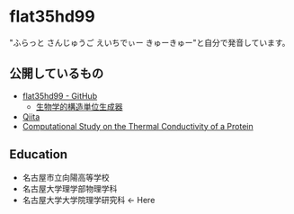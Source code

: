 # flat35hd99

"ふらっと さんじゅうご えいちでぃー きゅーきゅー"と自分で発音しています。

## 公開しているもの

- [flat35hd99 - GitHub](https://github.com/flat35hd99)
  - [生物学的構造単位生成器](https://github.com/jphacks/d_2110)
- [Qiita](https://qiita.com/flat35hd99)
- [Computational Study on the Thermal Conductivity of a Protein](https://doi.org/10.1021/acs.jpcb.2c00958)

## Education

- 名古屋市立向陽高等学校
- 名古屋大学理学部物理学科
- 名古屋大学大学院理学研究科 <- Here